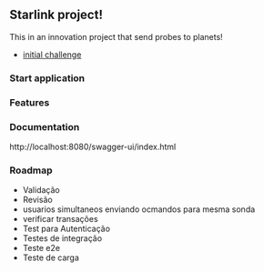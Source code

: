 ## Starlink project!

This in an innovation project that send probes to planets!

- [initial challenge](docs/challenge.md)

### Start application
### Features
### Documentation
http://localhost:8080/swagger-ui/index.html

### Roadmap
- Validação
- Revisão
- usuarios simultaneos enviando ocmandos para mesma sonda
- verificar transações
- Test para Autenticação
- Testes de integração
- Teste e2e
- Teste de carga